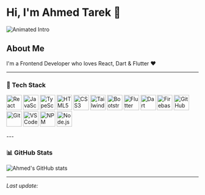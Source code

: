 # Hi, I'm Ahmed Tarek 👋

![Animated Intro](https://raw.githubusercontent.com/Ahmed-Tarek/Ahmed-Tarek/main/assets/intro.gif)

## About Me
I'm a Frontend Developer who loves React, Dart & Flutter ❤️

---

### 🧠 Tech Stack
<p align="left">
  <img src="https://cdn.simpleicons.org/react/61DAFB" width="40" title="React" />
  <img src="https://cdn.simpleicons.org/javascript/F7DF1E" width="40" title="JavaScript" />
  <img src="https://cdn.simpleicons.org/typescript/3178C6" width="40" title="TypeScript" />
  <img src="https://cdn.simpleicons.org/html5/E34F26" width="40" title="HTML5" />
  <img src="https://cdn.simpleicons.org/css3/1572B6" width="40" title="CSS3" />
  <img src="https://cdn.simpleicons.org/tailwindcss/06B6D4" width="40" title="Tailwind CSS" />
  <img src="https://cdn.simpleicons.org/bootstrap/7952B3" width="40" title="Bootstrap" />
  <img src="https://cdn.simpleicons.org/flutter/02569B" width="40" title="Flutter" />
  <img src="https://cdn.simpleicons.org/dart/0175C2" width="40" title="Dart" />
  <img src="https://cdn.simpleicons.org/firebase/FFCA28" width="40" title="Firebase" />
  <img src="https://cdn.simpleicons.org/github/181717" width="40" title="GitHub" />
  <img src="https://cdn.simpleicons.org/git/F05032" width="40" title="Git" />
  <img src="https://cdn.simpleicons.org/visualstudiocode/007ACC" width="40" title="VS Code" />
  <img src="https://cdn.simpleicons.org/npm/CB3837" width="40" title="NPM" />
  <img src="https://cdn.simpleicons.org/node.js/339933" width="40" title="Node.js" />
</p>
---

### 📊 GitHub Stats
![Ahmed's GitHub stats](https://github-readme-stats.vercel.app/api?username=Ahmed-Tarek&show_icons=true&theme=tokyonight)

---

_Last update:_ <!--TIME-->
